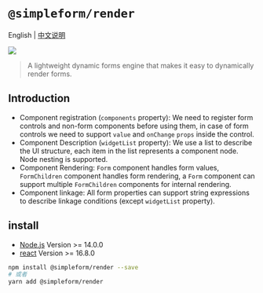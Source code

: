 # `@simpleform/render`

English | [中文说明](./README_CN.md)

[![](https://img.shields.io/badge/version-3.0.14-green)](https://www.npmjs.com/package/@simpleform/render)

> A lightweight dynamic forms engine that makes it easy to dynamically render forms.

## Introduction
- Component registration (`components` property): We need to register form controls and non-form components before using them, in case of form controls we need to support `value` and `onChange` `props` inside the control.
- Component Description (`widgetList` property): We use a list to describe the UI structure, each item in the list represents a component node. Node nesting is supported.
- Component Rendering: `Form` component handles form values, `FormChildren` component handles form rendering, a `Form` component can support multiple `FormChildren` components for internal rendering.
- Component linkage: All form properties can support string expressions to describe linkage conditions (except `widgetList` property).

## install
- [Node.js](https://nodejs.org/en/) Version >= 14.0.0
- [react](https://react.docschina.org/) Version >= 16.8.0
```bash
npm install @simpleform/render --save
# 或者
yarn add @simpleform/render
```
